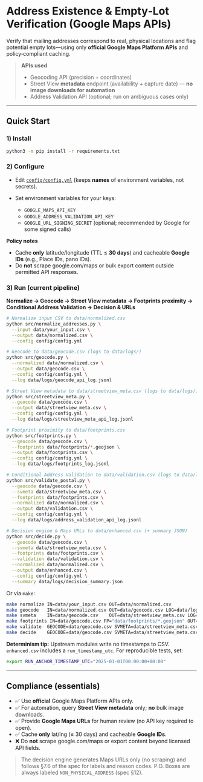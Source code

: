 # Address Existence & Empty‑Lot Verification (Google Maps APIs)

Verify that mailing addresses correspond to real, physical locations and flag potential empty lots—using only **official Google Maps Platform APIs** and policy‑compliant caching.

> **APIs used**
> - Geocoding API (precision + coordinates)
> - Street View **metadata** endpoint (availability + capture date) — **no image downloads for automation**
> - Address Validation API (optional; run on ambiguous cases only)

---

## Quick Start

### 1) Install
```bash
python3 -m pip install -r requirements.txt
```

### 2) Configure

* Edit [`config/config.yml`](config/config.yml) (keeps **names** of environment variables, not secrets).
* Set environment variables for your keys:

  * `GOOGLE_MAPS_API_KEY`
  * `GOOGLE_ADDRESS_VALIDATION_API_KEY`
  * `GOOGLE_URL_SIGNING_SECRET` (optional; recommended by Google for some signed calls)

**Policy notes**

* Cache **only** latitude/longitude (TTL ≤ **30 days**) and cacheable **Google IDs** (e.g., Place IDs, pano IDs).
* Do **not** scrape google.com/maps or bulk export content outside permitted API responses.

### 3) Run (current pipeline)

**Normalize → Geocode → Street View metadata → Footprints proximity → Conditional Address Validation → Decision & URLs**

```bash
# Normalize input CSV to data/normalized.csv
python src/normalize_addresses.py \
  --input data/your_input.csv \
  --output data/normalized.csv \
  --config config/config.yml

# Geocode to data/geocode.csv (logs to data/logs/)
python src/geocode.py \
  --normalized data/normalized.csv \
  --output data/geocode.csv \
  --config config/config.yml \
  --log data/logs/geocode_api_log.jsonl

# Street View metadata to data/streetview_meta.csv (logs to data/logs/)
python src/streetview_meta.py \
  --geocode data/geocode.csv \
  --output data/streetview_meta.csv \
  --config config/config.yml \
  --log data/logs/streetview_meta_api_log.jsonl

# Footprint proximity to data/footprints.csv
python src/footprints.py \
  --geocode data/geocode.csv \
  --footprints data/footprints/*.geojson \
  --output data/footprints.csv \
  --config config/config.yml \
  --log data/logs/footprints_log.jsonl

# Conditional Address Validation to data/validation.csv (logs to data/logs/)
python src/validate_postal.py \
  --geocode data/geocode.csv \
  --svmeta data/streetview_meta.csv \
  --footprints data/footprints.csv \
  --normalized data/normalized.csv \
  --output data/validation.csv \
  --config config/config.yml \
  --log data/logs/address_validation_api_log.jsonl

# Decision engine & Maps URLs to data/enhanced.csv (+ summary JSON)
python src/decide.py \
  --geocode data/geocode.csv \
  --svmeta data/streetview_meta.csv \
  --footprints data/footprints.csv \
  --validation data/validation.csv \
  --normalized data/normalized.csv \
  --output data/enhanced.csv \
  --config config/config.yml \
  --summary data/logs/decision_summary.json
```

Or via `make`:

```bash
make normalize IN=data/your_input.csv OUT=data/normalized.csv
make geocode   IN=data/normalized.csv OUT=data/geocode.csv LOG=data/logs/geocode_api_log.jsonl
make svmeta    IN=data/geocode.csv    OUT=data/streetview_meta.csv LOG=data/logs/streetview_meta_api_log.jsonl
make footprints IN=data/geocode.csv FP="data/footprints/*.geojson" OUT=data/footprints.csv LOG=data/logs/footprints_log.jsonl
make validate  GEOCODE=data/geocode.csv SVMETA=data/streetview_meta.csv FP=data/footprints.csv NORM=data/normalized.csv OUT=data/validation.csv LOG=data/logs/address_validation_api_log.jsonl
make decide    GEOCODE=data/geocode.csv SVMETA=data/streetview_meta.csv FP=data/footprints.csv VALID=data/validation.csv NORM=data/normalized.csv OUT=data/enhanced.csv QA=data/logs/decision_summary.json
```

**Determinism tip:** Upstream modules write no timestamps to CSV. `enhanced.csv` includes a `run_timestamp_utc`. For reproducible tests, set:

```bash
export RUN_ANCHOR_TIMESTAMP_UTC="2025-01-01T00:00:00+00:00"
```

---

## Compliance (essentials)

* ✅ Use **official** Google Maps Platform APIs only.
* ✅ For automation, query **Street View metadata** only; **no** bulk image downloads.
* ✅ Provide **Google Maps URLs** for human review (no API key required to open).
* ✅ Cache **only** lat/lng (≤ 30 days) and cacheable **Google IDs**.
* ❌ Do **not** scrape google.com/maps or export content beyond licensed API fields.

> The decision engine generates Maps URLs only (no scraping) and follows §7.6 of the spec for labels and reason codes. P.O. Boxes are always labeled `NON_PHYSICAL_ADDRESS` (spec §12).
